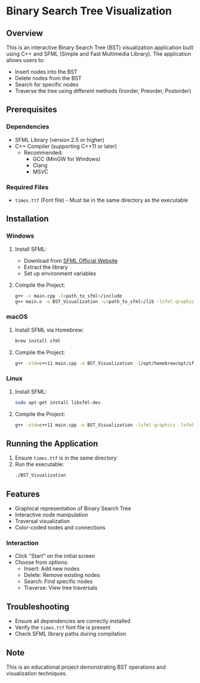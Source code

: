 # Binary Search Tree Visualization

## Overview
This is an interactive Binary Search Tree (BST) visualization application built using C++ and SFML (Simple and Fast Multimedia Library). The application allows users to:
- Insert nodes into the BST
- Delete nodes from the BST
- Search for specific nodes
- Traverse the tree using different methods (Inorder, Preorder, Postorder)

## Prerequisites

### Dependencies
- SFML Library (version 2.5 or higher)
- C++ Compiler (supporting C++11 or later)
  - Recommended: 
    - GCC (MinGW for Windows)
    - Clang
    - MSVC

### Required Files
- `times.ttf` (Font file) - Must be in the same directory as the executable

## Installation

### Windows
1. Install SFML:
   - Download from [SFML Official Website](https://www.sfml-dev.org/download.php)
   - Extract the library
   - Set up environment variables

2. Compile the Project:
   ```bash
   g++ -c main.cpp -I<path_to_sfml>/include
   g++ main.o -o BST_Visualization -L<path_to_sfml>/lib -lsfml-graphics -lsfml-window -lsfml-system
   ```

### macOS
1. Install SFML via Homebrew:
   ```bash
   brew install sfml
   ```

2. Compile the Project:
   ```bash
   g++ -std=c++11 main.cpp -o BST_Visualization -I/opt/homebrew/opt/sfml/include -L/opt/homebrew/opt/sfml/lib -lsfml-graphics -lsfml-window -lsfml-system
   ```

### Linux
1. Install SFML:
   ```bash
   sudo apt-get install libsfml-dev
   ```

2. Compile the Project:
   ```bash
   g++ -std=c++11 main.cpp -o BST_Visualization -lsfml-graphics -lsfml-window -lsfml-system
   ```

## Running the Application
1. Ensure `times.ttf` is in the same directory
2. Run the executable:
   ```bash
   ./BST_Visualization
   ```

## Features
- Graphical representation of Binary Search Tree
- Interactive node manipulation
- Traversal visualization
- Color-coded nodes and connections

### Interaction
- Click "Start" on the initial screen
- Choose from options:
  - Insert: Add new nodes
  - Delete: Remove existing nodes
  - Search: Find specific nodes
  - Traverse: View tree traversals

## Troubleshooting
- Ensure all dependencies are correctly installed
- Verify the `times.ttf` font file is present
- Check SFML library paths during compilation

## Note
This is an educational project demonstrating BST operations and visualization techniques.


